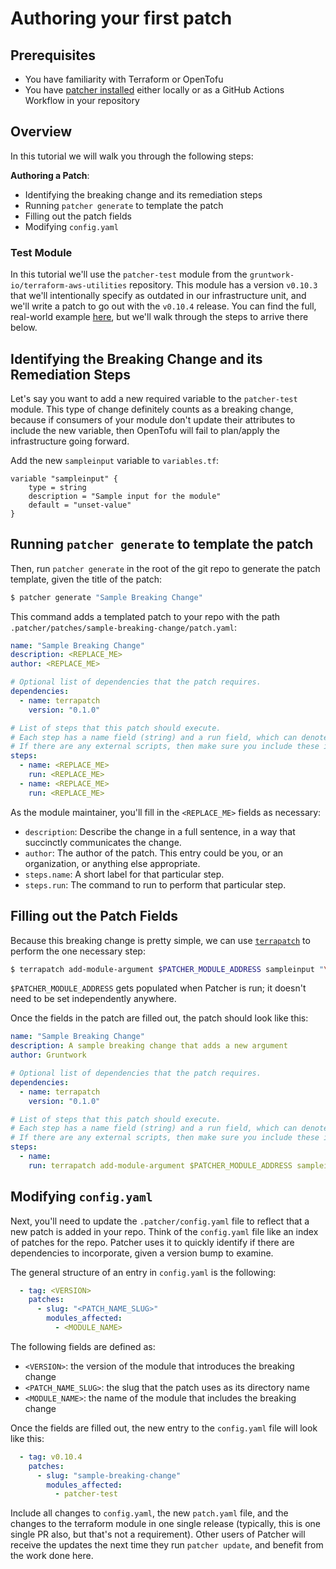 # Authoring your first patch

## Prerequisites
* You have familiarity with Terraform or OpenTofu
* You have [patcher installed](/2.0/docs/patcher/installation/) either locally or as a GitHub Actions Workflow in your repository

## Overview

In this tutorial we will walk you through the following steps:

**Authoring a Patch**:
* Identifying the breaking change and its remediation steps
* Running `patcher generate` to template the patch
* Filling out the patch fields
* Modifying `config.yaml`

### Test Module

In this tutorial we'll use the `patcher-test` module from the `gruntwork-io/terraform-aws-utilities` repository. This module has a version `v0.10.3` that we'll intentionally specify as outdated in our infrastructure unit, and we'll write a patch to go out with the `v0.10.4` release. You can find the full, real-world example [here](https://github.com/gruntwork-io/terraform-aws-utilities/pull/102/), but we'll walk through the steps to arrive there below.

## Identifying the Breaking Change and its Remediation Steps

Let's say you want to add a new required variable to the `patcher-test` module. 
This type of change definitely counts as a breaking change, because if consumers of your module don't update their attributes to include the new variable, then OpenTofu will fail to plan/apply the infrastructure going forward. 

<!-- spell-checker: disable -->
Add the new `sampleinput` variable to `variables.tf`:

```hcl title="$$DIRECTORY$$/variables.tf"
variable "sampleinput" {
    type = string
    description = "Sample input for the module"
    default = "unset-value"
}
```
<!-- spell-checker: enable -->

## Running `patcher generate` to template the patch

Then, run `patcher generate` in the root of the git repo to generate the patch template, given the title of the patch:

```bash
$ patcher generate "Sample Breaking Change"
```

This command adds a templated patch to your repo with the path `.patcher/patches/sample-breaking-change/patch.yaml`:

```yaml title=".patcher/patches/sample-breaking-change/patch.yaml"
name: "Sample Breaking Change"
description: <REPLACE_ME>
author: <REPLACE_ME>

# Optional list of dependencies that the patch requires.
dependencies:
  - name: terrapatch
    version: "0.1.0"

# List of steps that this patch should execute.
# Each step has a name field (string) and a run field, which can denote either an OS command, or an external script to be run.
# If there are any external scripts, then make sure you include these in the same directory where the patch.yaml file is.
steps:
  - name: <REPLACE_ME>
    run: <REPLACE_ME>
  - name: <REPLACE_ME>
    run: <REPLACE_ME>
```

As the module maintainer, you'll fill in the `<REPLACE_ME>` fields as necessary:
* `description`: Describe the change in a full sentence, in a way that succinctly communicates the change.
* `author`: The author of the patch. This entry could be you, or an organization, or anything else appropriate. 
* `steps.name`: A short label for that particular step. 
* `steps.run`: The command to run to perform that particular step.

## Filling out the Patch Fields

Because this breaking change is pretty simple, we can use [`terrapatch`](https://github.com/gruntwork-io/terrapatch) to perform the one necessary step:

<!-- spell-checker: disable -->
```bash
$ terrapatch add-module-argument $PATCHER_MODULE_ADDRESS sampleinput "\"samplevalue\""
```
<!-- spell-checker: enable -->

`$PATCHER_MODULE_ADDRESS` gets populated when Patcher is run; it doesn't need to be set independently anywhere. 

Once the fields in the patch are filled out, the patch should look like this:

<!-- spell-checker: disable -->
```yaml
name: "Sample Breaking Change"
description: A sample breaking change that adds a new argument
author: Gruntwork

# Optional list of dependencies that the patch requires.
dependencies:
  - name: terrapatch
    version: "0.1.0"

# List of steps that this patch should execute.
# Each step has a name field (string) and a run field, which can denote either an OS command, or an external script to be run.
# If there are any external scripts, then make sure you include these in the same directory where the patch.yaml file is.
steps:
  - name:
    run: terrapatch add-module-argument $PATCHER_MODULE_ADDRESS sampleinput "\"samplevalue\""
```
<!-- spell-checker: enable -->

## Modifying `config.yaml`

Next, you'll need to update the `.patcher/config.yaml` file to reflect that a new patch is added in your repo. 
Think of the `config.yaml` file like an index of patches for the repo.
Patcher uses it to quickly identify if there are dependencies to incorporate, given a version bump to examine.

The general structure of an entry in `config.yaml` is the following:

```yaml
  - tag: <VERSION>
    patches:
      - slug: "<PATCH_NAME_SLUG>"
        modules_affected:
          - <MODULE_NAME>
```

The following fields are defined as:
* `<VERSION>`: the version of the module that introduces the breaking change
* `<PATCH_NAME_SLUG>`: the slug that the patch uses as its directory name
* `<MODULE_NAME>`: the name of the module that includes the breaking change

Once the fields are filled out, the new entry to the `config.yaml` file will look like this:

```yaml
  - tag: v0.10.4
    patches:
      - slug: "sample-breaking-change"
        modules_affected:
          - patcher-test
```

Include all changes to `config.yaml`, the new `patch.yaml` file, and the changes to the terraform module in one single release (typically, this is one single PR also, but that's not a requirement).
Other users of Patcher will receive the updates the next time they run `patcher update`, and benefit from the work done here. 
